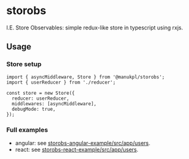 # storobs

I.E. Store Observables: simple redux-like store in typescript using rxjs.

## Usage

### Store setup

```TS
import { asyncMiddleware, Store } from '@manukpl/storobs';
import { userReducer } from './reducer';

const store = new Store({
  reducer: userReducer,
  middlewares: [asyncMiddleware],
  debugMode: true,
});
```

### Full examples

- angular: see [storobs-angular-example/src/app/users](https://github.com/ManuKpL/workspace/tree/main/apps/storobs-angular-example/src/app/users).
- react: see [storobs-react-example/src/app/users](https://github.com/ManuKpL/workspace/tree/main/apps/storobs-react-example/src/app/users).
